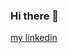 ### Hi there 👋

[my linkedin](https://www.linkedin.com/in/ricardson/)

<!--
**r1williams/r1williams** is a ✨ _special_ ✨ repository because its `README.md` (this file) appears on your GitHub profile.

